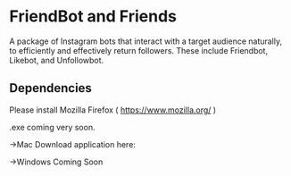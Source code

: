 # FriendBot and Friends

A package of Instagram bots that interact with a target audience naturally, to efficiently and effectively return followers. These include Friendbot, Likebot, and Unfollowbot.

## Dependencies
Please install Mozilla Firefox ( https://www.mozilla.org/ )

.exe coming very soon.

->Mac
  Download application here: 
  
->Windows
  Coming Soon
